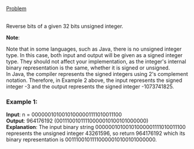 [Problem](https://leetcode.com/problems/reverse-bits/description/?envType=study-plan-v2&envId=top-interview-150)<br/><br/>

Reverse bits of a given 32 bits unsigned integer.<br/>

**Note**:<br/>

Note that in some languages, such as Java, there is no unsigned integer type. In this case, both input and output will be given as a signed integer type. They should not affect your implementation, as the integer's internal binary representation is the same, whether it is signed or unsigned.<br/>
In Java, the compiler represents the signed integers using 2's complement notation. Therefore, in Example 2 above, the input represents the signed integer -3 and the output represents the signed integer -1073741825.<br/>
 

### Example 1:

**Input**: n = 00000010100101000001111010011100<br/>
**Output**:    964176192 (00111001011110000010100101000000)<br/>
**Explanation**: The input binary string 00000010100101000001111010011100 represents the unsigned integer 43261596, so return 964176192 which its binary representation is 00111001011110000010100101000000.<br/>